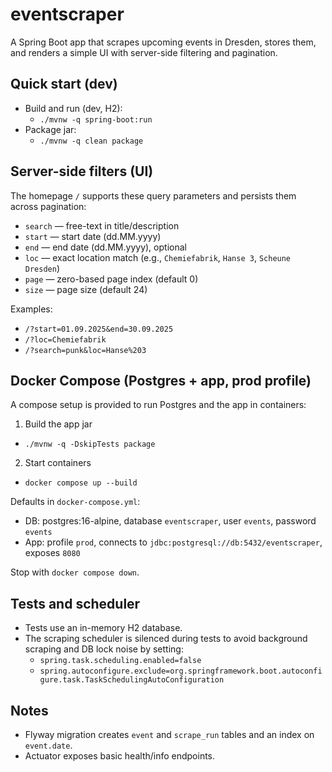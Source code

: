 # eventscraper

A Spring Boot app that scrapes upcoming events in Dresden, stores them, and renders a simple UI with server-side filtering and pagination.

## Quick start (dev)
- Build and run (dev, H2):
  - `./mvnw -q spring-boot:run`
- Package jar:
  - `./mvnw -q clean package`

## Server-side filters (UI)
The homepage `/` supports these query parameters and persists them across pagination:
- `search`  — free-text in title/description
- `start`   — start date (dd.MM.yyyy)
- `end`     — end date (dd.MM.yyyy), optional
- `loc`     — exact location match (e.g., `Chemiefabrik`, `Hanse 3`, `Scheune Dresden`)
- `page`    — zero-based page index (default 0)
- `size`    — page size (default 24)

Examples:
- `/?start=01.09.2025&end=30.09.2025`
- `/?loc=Chemiefabrik`
- `/?search=punk&loc=Hanse%203`

## Docker Compose (Postgres + app, prod profile)
A compose setup is provided to run Postgres and the app in containers:

1) Build the app jar
- `./mvnw -q -DskipTests package`

2) Start containers
- `docker compose up --build`

Defaults in `docker-compose.yml`:
- DB: postgres:16-alpine, database `eventscraper`, user `events`, password `events`
- App: profile `prod`, connects to `jdbc:postgresql://db:5432/eventscraper`, exposes `8080`

Stop with `docker compose down`.

## Tests and scheduler
- Tests use an in-memory H2 database.
- The scraping scheduler is silenced during tests to avoid background scraping and DB lock noise by setting:
  - `spring.task.scheduling.enabled=false`
  - `spring.autoconfigure.exclude=org.springframework.boot.autoconfigure.task.TaskSchedulingAutoConfiguration`

## Notes
- Flyway migration creates `event` and `scrape_run` tables and an index on `event.date`.
- Actuator exposes basic health/info endpoints.
